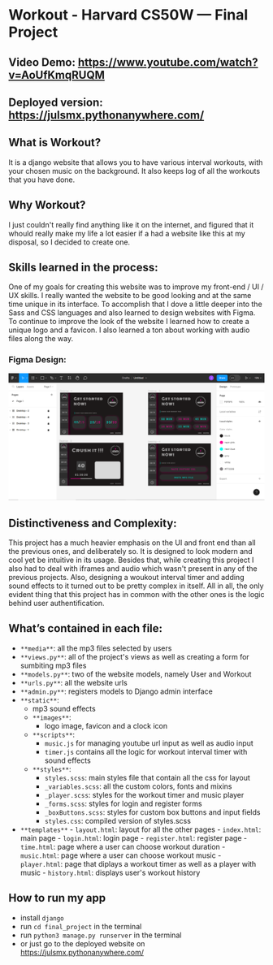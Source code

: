 # Workout - Harvard CS50W — Final Project
## Video Demo: https://www.youtube.com/watch?v=AoUfKmqRUQM
## Deployed version: https://julsmx.pythonanywhere.com/
## What is Workout?
It is a django website that allows you to have various interval workouts, with your chosen music on the background. It also keeps log of all the workouts that you have done.

## Why Workout?
I just couldn't really find anything like it on the internet, and figured that it whould really make my life a lot easier if a had a website like this at my disposal, so I decided to create one.

## Skills learned in the process:
One of my goals for creating this website was to improve my front-end / UI / UX skills. I really wanted the website to be good looking and at the same time unique in its interface. To accomplish that I dove a little deeper into the Sass and CSS languages and also learned to design websites with Figma. To continue to improve the look of the website I learned how to create a unique logo and a favicon. I also learned a ton about working with audio files along the way.

### Figma Design:
![Screenshot of a figma design](Screenshot.png)

## Distinctiveness and Complexity:
This project has a much heavier emphasis on the UI and front end than all the previous ones, and deliberately so. It is designed to look modern and cool yet be intuitive in its usage. Besides that, while creating this project I also had to deal with iframes and audio which wasn't present in any of the previous projects. Also, designing a woukout interval timer and adding sound effects to it turned out to be pretty complex in itself. All in all, the only evident thing that this project has in common with the other ones is the logic behind user authentification.

## What’s contained in each file:
- `**media**`:  all the mp3 files selected by users
- `**views.py**`:  all of the project's views as well as creating a form for sumbiting mp3 files
- `**models.py**`:  two of the website models, namely User and Workout 
- `**urls.py**`:  all the website urls 
- `**admin.py**`: registers models to Django admin interface
- `**static**`:
    -  mp3 sound effects
    -  `**images**`:
        - logo image, favicon and a clock icon
    -  `**scripts**`:
        - `music.js` for managing youtube url input as well as audio input
        - `timer.js` contains all the logic for workout interval timer with sound effects
    - `**styles**`:
        - `styles.scss`: main styles file that contain all the css for layout
        - `_variables.scss`: all the custom colors, fonts and mixins
        - `_player.scss`: styles for the workout timer and music player
        - `_forms.scss`: styles for login and register forms
        - `_boxButtons.scss`: styles for custom box buttons and input fields
        - `styles.css`: compiled version of styles.scss
- `**templates**`
        - `layout.html`: layout for all the other pages
        - `index.html`: main page
        - `login.html`: login page
        - `register.html`: register page
        - `time.html`: page where a user can choose workout duration
        - `music.html`: page where a user can choose workout music
        - `player.html`: page that diplays a workout timer as well as a player with music
        - `history.html`: displays user's workout history

## How to run my app
 - install `django`
 - run `cd final_project` in the terminal
 - run `python3 manage.py runserver` in the terminal
 - or just go to the deployed website on https://julsmx.pythonanywhere.com/
